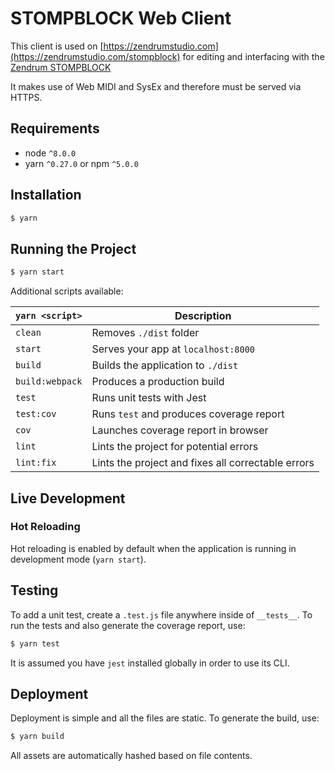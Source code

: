 # STOMPBLOCK Web Client

This client is used on [https://zendrumstudio.com](https://zendrumstudio.com/stompblock) for editing and interfacing with the [Zendrum STOMPBLOCK](http://zendrum.com)

It makes use of Web MIDI and SysEx and therefore must be served via HTTPS.

## Requirements
* node `^8.0.0`
* yarn `^0.27.0` or npm `^5.0.0`

## Installation

```bash
$ yarn
```

## Running the Project

```bash
$ yarn start
```

Additional scripts available:

|`yarn <script>` |Description|
|----------------|-----------|
|`clean`         | Removes `./dist` folder
|`start`         |Serves your app at `localhost:8000`|
|`build`         |Builds the application to `./dist`|
|`build:webpack` |Produces a production build|
|`test`          |Runs unit tests with Jest
|`test:cov`      |Runs `test` and produces coverage report |
|`cov`           |Launches coverage report in browser |
|`lint`          |Lints the project for potential errors|
|`lint:fix`      |Lints the project and fixes all correctable errors

## Live Development

### Hot Reloading

Hot reloading is enabled by default when the application is running in development mode (`yarn start`).

## Testing
To add a unit test, create a `.test.js` file anywhere inside of `__tests__`.
To run the tests and also generate the coverage report, use:

```bash
$ yarn test
```

It is assumed you have `jest` installed globally in order to use its CLI.

## Deployment

Deployment is simple and all the files are static.  To generate the build, use:

```bash
$ yarn build
```

All assets are automatically hashed based on file contents.
